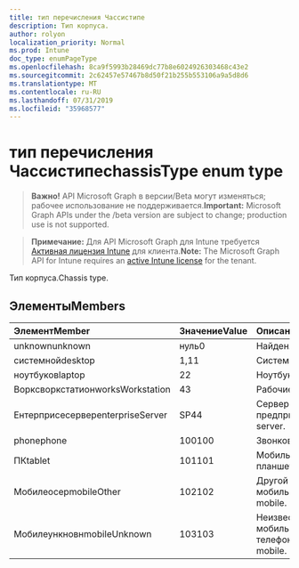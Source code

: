 ```yaml
---
title: тип перечисления Чассистипе
description: Тип корпуса.
author: rolyon
localization_priority: Normal
ms.prod: Intune
doc_type: enumPageType
ms.openlocfilehash: 8ca9f5993b28469dc77b8e6024926303468c43e2
ms.sourcegitcommit: 2c62457e57467b8d50f21b255b553106a9a5d8d6
ms.translationtype: MT
ms.contentlocale: ru-RU
ms.lasthandoff: 07/31/2019
ms.locfileid: "35968577"
---
```

# <a name="chassistype-enum-type"></a><span data-ttu-id="1e8a6-103">тип перечисления Чассистипе</span><span class="sxs-lookup"><span data-stu-id="1e8a6-103">chassisType enum type</span></span>

> <span data-ttu-id="1e8a6-104">**Важно!** API Microsoft Graph в версии/Beta могут изменяться; рабочее использование не поддерживается.</span><span class="sxs-lookup"><span data-stu-id="1e8a6-104">**Important:** Microsoft Graph APIs under the /beta version are subject to change; production use is not supported.</span></span>

> <span data-ttu-id="1e8a6-105">**Примечание:** Для API Microsoft Graph для Intune требуется [Активная лицензия Intune](https://go.microsoft.com/fwlink/?linkid=839381) для клиента.</span><span class="sxs-lookup"><span data-stu-id="1e8a6-105">**Note:** The Microsoft Graph API for Intune requires an [active Intune license](https://go.microsoft.com/fwlink/?linkid=839381) for the tenant.</span></span>

<span data-ttu-id="1e8a6-106">Тип корпуса.</span><span class="sxs-lookup"><span data-stu-id="1e8a6-106">Chassis type.</span></span>

## <a name="members"></a><span data-ttu-id="1e8a6-107">Элементы</span><span class="sxs-lookup"><span data-stu-id="1e8a6-107">Members</span></span>
|<span data-ttu-id="1e8a6-108">Элемент</span><span class="sxs-lookup"><span data-stu-id="1e8a6-108">Member</span></span>|<span data-ttu-id="1e8a6-109">Значение</span><span class="sxs-lookup"><span data-stu-id="1e8a6-109">Value</span></span>|<span data-ttu-id="1e8a6-110">Описание</span><span class="sxs-lookup"><span data-stu-id="1e8a6-110">Description</span></span>|
|:---|:---|:---|
|<span data-ttu-id="1e8a6-111">unknown</span><span class="sxs-lookup"><span data-stu-id="1e8a6-111">unknown</span></span>|<span data-ttu-id="1e8a6-112">нуль</span><span class="sxs-lookup"><span data-stu-id="1e8a6-112">0</span></span>|<span data-ttu-id="1e8a6-113">Найден.</span><span class="sxs-lookup"><span data-stu-id="1e8a6-113">Unknown.</span></span>|
|<span data-ttu-id="1e8a6-114">системной</span><span class="sxs-lookup"><span data-stu-id="1e8a6-114">desktop</span></span>|<span data-ttu-id="1e8a6-115">1,1</span><span class="sxs-lookup"><span data-stu-id="1e8a6-115">1</span></span>|<span data-ttu-id="1e8a6-116">Системной.</span><span class="sxs-lookup"><span data-stu-id="1e8a6-116">Desktop.</span></span>|
|<span data-ttu-id="1e8a6-117">ноутбуков</span><span class="sxs-lookup"><span data-stu-id="1e8a6-117">laptop</span></span>|<span data-ttu-id="1e8a6-118">2</span><span class="sxs-lookup"><span data-stu-id="1e8a6-118">2</span></span>|<span data-ttu-id="1e8a6-119">Ноутбуков.</span><span class="sxs-lookup"><span data-stu-id="1e8a6-119">Laptop.</span></span>|
|<span data-ttu-id="1e8a6-120">Ворксворкстатион</span><span class="sxs-lookup"><span data-stu-id="1e8a6-120">worksWorkstation</span></span>|<span data-ttu-id="1e8a6-121">4</span><span class="sxs-lookup"><span data-stu-id="1e8a6-121">3</span></span>|<span data-ttu-id="1e8a6-122">Рабочие.</span><span class="sxs-lookup"><span data-stu-id="1e8a6-122">Workstation.</span></span>|
|<span data-ttu-id="1e8a6-123">Ентерприсесервер</span><span class="sxs-lookup"><span data-stu-id="1e8a6-123">enterpriseServer</span></span>|<span data-ttu-id="1e8a6-124">SP4</span><span class="sxs-lookup"><span data-stu-id="1e8a6-124">4</span></span>|<span data-ttu-id="1e8a6-125">Сервер предприятия.</span><span class="sxs-lookup"><span data-stu-id="1e8a6-125">Enterprise server.</span></span>|
|<span data-ttu-id="1e8a6-126">phone</span><span class="sxs-lookup"><span data-stu-id="1e8a6-126">phone</span></span>|<span data-ttu-id="1e8a6-127">100</span><span class="sxs-lookup"><span data-stu-id="1e8a6-127">100</span></span>|<span data-ttu-id="1e8a6-128">Звонков.</span><span class="sxs-lookup"><span data-stu-id="1e8a6-128">Phone.</span></span>|
|<span data-ttu-id="1e8a6-129">ПК</span><span class="sxs-lookup"><span data-stu-id="1e8a6-129">tablet</span></span>|<span data-ttu-id="1e8a6-130">101</span><span class="sxs-lookup"><span data-stu-id="1e8a6-130">101</span></span>|<span data-ttu-id="1e8a6-131">Мобильный планшет.</span><span class="sxs-lookup"><span data-stu-id="1e8a6-131">Mobile tablet.</span></span>|
|<span data-ttu-id="1e8a6-132">Мобилеосер</span><span class="sxs-lookup"><span data-stu-id="1e8a6-132">mobileOther</span></span>|<span data-ttu-id="1e8a6-133">102</span><span class="sxs-lookup"><span data-stu-id="1e8a6-133">102</span></span>|<span data-ttu-id="1e8a6-134">Другой мобильный.</span><span class="sxs-lookup"><span data-stu-id="1e8a6-134">Other mobile.</span></span>|
|<span data-ttu-id="1e8a6-135">Мобилеункновн</span><span class="sxs-lookup"><span data-stu-id="1e8a6-135">mobileUnknown</span></span>|<span data-ttu-id="1e8a6-136">103</span><span class="sxs-lookup"><span data-stu-id="1e8a6-136">103</span></span>|<span data-ttu-id="1e8a6-137">Неизвестный мобильный телефон.</span><span class="sxs-lookup"><span data-stu-id="1e8a6-137">Unknown mobile.</span></span>|





